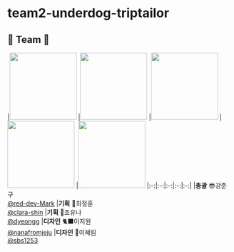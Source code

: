 # team2-underdog-triptailor
## 👋 Team 👋
|[<img src="https://avatars.githubusercontent.com/u/93127663?v=4" width="150" height="150"/>](https://github.com/jungu0416)
|[<img src="https://avatars.githubusercontent.com/u/27764950?v=4" width="150" height="150"/>](https://github.com/chjjh0)
|[<img src="https://avatars.githubusercontent.com/u/170402797?v=4" width="150" height="150"/>](https://github.com/j0n0m2)
|[<img src="https://avatars.githubusercontent.com/u/170427166?v=4" width="150" height="150"/>](https://github.com/jiwonnayoung)
|[<img src="https://avatars.githubusercontent.com/u/70564622?v=4" width="150" height="150"/>](https://github.com/qzeeee1)
|:-:|:-:|:-:|:-:|:-:|
|**총괄** 😎강준구<br/>[@red-dev-Mark](https://github.com/jungu0416)
|**기획** 🐲최정훈<br/>[@clara-shin](https://github.com/chjjh0)
|**기획** 🐬조유나 <br/>[@dyeongg](https://github.com/j0n0m2)
|**디자인** 🐈‍⬛이지원<br/>[@nanafromjeju](https://github.com/jiwonnayoung)
|**디자인** 🦥이혜림<br/>[@sbs1253](https://github.com/qzeeee1)
